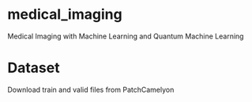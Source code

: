# medical_imaging
Medical Imaging with Machine Learning and Quantum Machine Learning

# Dataset
Download train and valid files from PatchCamelyon
